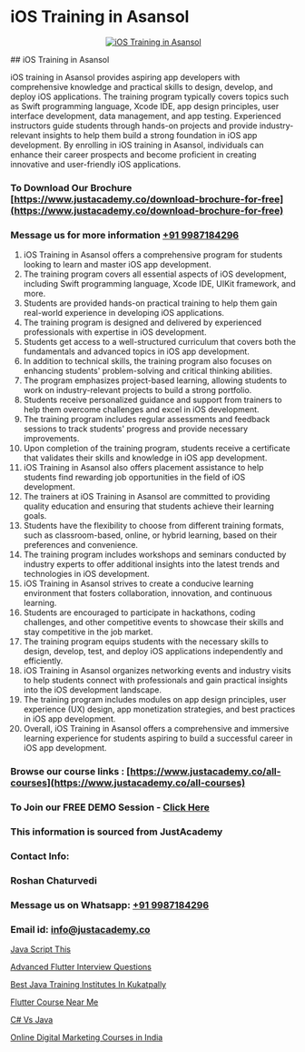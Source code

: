 # iOS Training in Asansol

<p align="center">
  <a href="https://justacademy.co/course-detail/ios-training">
    <img src="https://justacademy.co/storage2/course_image/1676636008_course_image.webp" alt="iOS Training in Asansol">
  </a>
</p>
## iOS Training in Asansol

iOS training in Asansol provides aspiring app developers with comprehensive knowledge and practical skills to design, develop, and deploy iOS applications. The training program typically covers topics such as Swift programming language, Xcode IDE, app design principles, user interface development, data management, and app testing. Experienced instructors guide students through hands-on projects and provide industry-relevant insights to help them build a strong foundation in iOS app development. By enrolling in iOS training in Asansol, individuals can enhance their career prospects and become proficient in creating innovative and user-friendly iOS applications.
### To Download Our Brochure [https://www.justacademy.co/download-brochure-for-free](https://www.justacademy.co/download-brochure-for-free)
### Message us for more information [+91 9987184296](https://api.whatsapp.com/send?phone=919987184296)
1) iOS Training in Asansol offers a comprehensive program for students looking to learn and master iOS app development.
2) The training program covers all essential aspects of iOS development, including Swift programming language, Xcode IDE, UIKit framework, and more.
3) Students are provided hands-on practical training to help them gain real-world experience in developing iOS applications.
4) The training program is designed and delivered by experienced professionals with expertise in iOS development.
5) Students get access to a well-structured curriculum that covers both the fundamentals and advanced topics in iOS app development.
6) In addition to technical skills, the training program also focuses on enhancing students' problem-solving and critical thinking abilities.
7) The program emphasizes project-based learning, allowing students to work on industry-relevant projects to build a strong portfolio.
8) Students receive personalized guidance and support from trainers to help them overcome challenges and excel in iOS development.
9) The training program includes regular assessments and feedback sessions to track students' progress and provide necessary improvements.
10) Upon completion of the training program, students receive a certificate that validates their skills and knowledge in iOS app development.
11) iOS Training in Asansol also offers placement assistance to help students find rewarding job opportunities in the field of iOS development.
12) The trainers at iOS Training in Asansol are committed to providing quality education and ensuring that students achieve their learning goals.
13) Students have the flexibility to choose from different training formats, such as classroom-based, online, or hybrid learning, based on their preferences and convenience.
14) The training program includes workshops and seminars conducted by industry experts to offer additional insights into the latest trends and technologies in iOS development.
15) iOS Training in Asansol strives to create a conducive learning environment that fosters collaboration, innovation, and continuous learning.
16) Students are encouraged to participate in hackathons, coding challenges, and other competitive events to showcase their skills and stay competitive in the job market.
17) The training program equips students with the necessary skills to design, develop, test, and deploy iOS applications independently and efficiently.
18) iOS Training in Asansol organizes networking events and industry visits to help students connect with professionals and gain practical insights into the iOS development landscape.
19) The training program includes modules on app design principles, user experience (UX) design, app monetization strategies, and best practices in iOS app development.
20) Overall, iOS Training in Asansol offers a comprehensive and immersive learning experience for students aspiring to build a successful career in iOS app development.

### Browse our course links : [https://www.justacademy.co/all-courses](https://www.justacademy.co/all-courses) 
### To Join our FREE DEMO Session - [Click Here](https://www.justacademy.co/register-for-course-demo)


### This information is sourced from JustAcademy
### Contact Info:
### Roshan Chaturvedi
### Message us on Whatsapp: [+91 9987184296](https://api.whatsapp.com/send?phone=919987184296)
### Email id: [info@justacademy.co](mailto:info@justacademy.co)
                
[Java Script This](https://www.linkedin.com/pulse/java-script-software-training-sunnyvale-rsncc?trackingId=5zcOqalpIkWXWNLtcv0RkA%3D%3D&lipi=urn%3Ali%3Apage%3Ad_flagship3_company_admin%3BuOGAPcWcQnScqXWa77%2Fzaw%3D%3D)

[Advanced Flutter Interview Questions](https://www.linkedin.com/pulse/advanced-flutter-interview-questions-justacademy-hyderabad-etysc/)

[Best Java Training Institutes In Kukatpally](https://medium.com/@mistersumit961/best-java-training-institutes-in-kukatpally-476ee8386f50)

[Flutter Course Near Me](https://medium.com/@prempja40/flutter-course-near-me-fe7d2476984c)

[C# Vs Java](https://justacademyin.github.io/justacademy/c#-vs-java)

[Online Digital Marketing Courses in India](https://justacademyin.github.io/justacademy/online-digital-marketing-courses-in-india)

